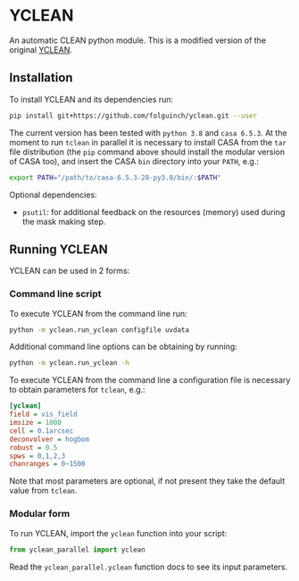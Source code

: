 # YCLEAN

An automatic CLEAN python module.
This is a modified version of the original [YCLEAN](https://zenodo.org/record/1216881).

## Installation

To install YCLEAN and its dependencies run:

```bash
pip install git+https://github.com/folguinch/yclean.git --user
```

The current version has been tested with `python 3.8` and `casa 6.5.3`.
At the moment to run `tclean` in parallel it is necessary to install CASA from the `tar` file distribution (the `pip` command above should install the modular version of CASA too), and insert the CASA `bin` directory into your `PATH`, e.g.:

```bash
export PATH="/path/to/casa-6.5.3-28-py3.8/bin/:$PATH"
```

Optional dependencies:

- `psutil`: for additional feedback on the resources (memory) used during the mask making step.

## Running YCLEAN

YCLEAN can be used in 2 forms:

### Command line script

To execute YCLEAN from the command line run:

```bash
python -m yclean.run_yclean configfile uvdata
```

Additional command line options can be obtaining by running:

```bash
python -m yclean.run_yclean -h
```

To execute YCLEAN from the command line a configuration file is necessary to obtain parameters for `tclean`, e.g.:

```INI
[yclean]
field = vis_field
imsize = 1000
cell = 0.1arcsec
deconvolver = hogbom
robust = 0.5
spws = 0,1,2,3
chanranges = 0~1500
```

Note that most parameters are optional, if not present they take the default value from `tclean`.


### Modular form

To run YCLEAN, import the `yclean` function into your script:

```python
from yclean_parallel import yclean
```

Read the `yclean_parallel.yclean` function docs to see its input parameters.
